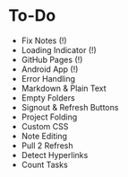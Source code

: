 To-Do
=====
- Fix Notes (!)
- Loading Indicator (!)
- GitHub Pages (!)
- Android App (!)
- Error Handling
- Markdown & Plain Text
- Empty Folders
- Signout & Refresh Buttons
- Project Folding
- Custom CSS
- Note Editing
- Pull 2 Refresh
- Detect Hyperlinks
- Count Tasks